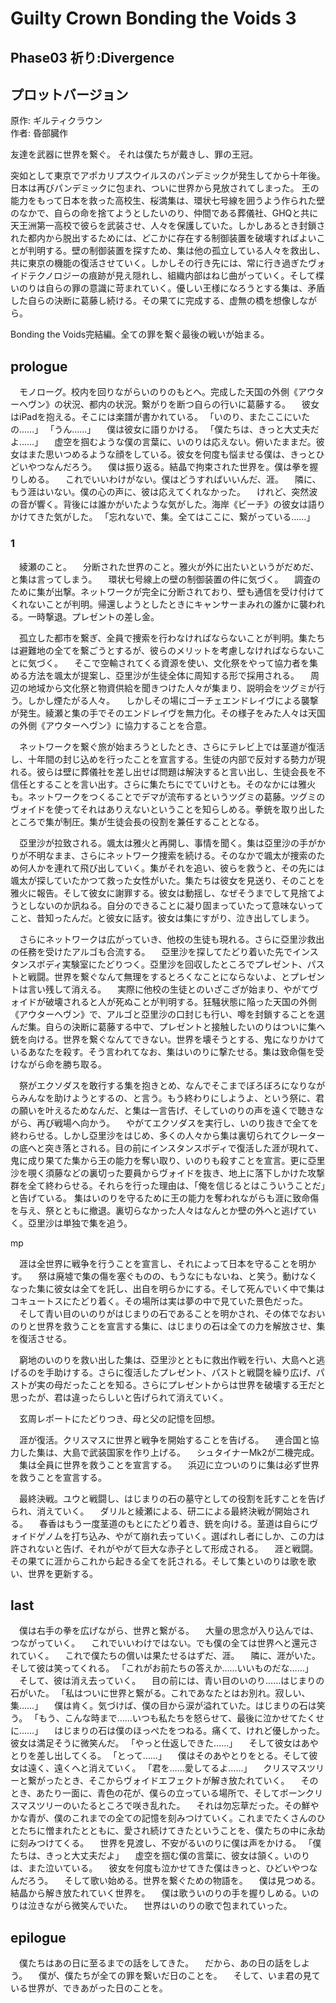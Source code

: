 # Guilty Crown Bonding the Voids 3
## Phase03 祈り:Divergence
## プロットバージョン
原作: ギルティクラウン  
作者: 昏部臓作

友達を武器に世界を繋ぐ。
それは僕たちが戴きし、罪の王冠。

突如として東京でアポカリプスウイルスのパンデミックが発生してから十年後。日本は再びパンデミックに包まれ、ついに世界から見放されてしまった。
王の能力をもって日本を救った高校生、桜満集は、環状七号線を囲うよう作られた壁のなかで、自らの命を捨てようとしたいのり、仲間である葬儀社、GHQと共に天王洲第一高校で彼らを武装させ、人々を保護していた。しかしあるとき封鎖された都内から脱出するためには、どこかに存在する制御装置を破壊すればよいことが判明する。壁の制御装置を探すため、集は他の孤立している人々を救出し、共に東京の機能の復活させていく。しかしその行き先には、常に行き過ぎたヴォイドテクノロジーの痕跡が見え隠れし、組織内部はねじ曲がっていく。そして楪いのりは自らの罪の意識に苛まれていく。優しい王様になろうとする集は、矛盾した自らの決断に葛藤し続ける。その果てに完成する、虚無の橋を想像しながら。

Bonding the Voids完結編。全ての罪を繋ぐ最後の戦いが始まる。

## prologue

　モノローグ。校内を回りながらいのりのもとへ。完成した天国の外側《アウターヘヴン》の状況、都内の状況。繋がりを断つ自らの行いに葛藤する。
　彼女はiPadを抱える。そこには楽譜が書かれている。
「いのり、またここにいたの……」
「うん……」
　僕は彼女に語りかける。
「僕たちは、きっと大丈夫だよ……」
　虚空を掴むような僕の言葉に、いのりは応えない。俯いたままだ。彼女はまた思いつめるような顔をしている。彼女を何度も悩ませる僕は、きっとひどいやつなんだろう。
　僕は振り返る。結晶で拘束された世界を。僕は拳を握りしめる。
　これでいいわけがない。僕はどうすればいいんだ、涯。
　隣に、もう涯はいない。僕の心の声に、彼は応えてくれなかった。
　けれど、突然波の音が響く。背後には誰かがいたような気がした。海岸《ビーチ》の彼女は語りかけてきた気がした。
「忘れないで、集。全てはここに、繋がっている……」

### 1

　綾瀬のこと。
　分断された世界のこと。雅火が外に出たいというがだめだ、と集は言ってしまう。
　環状七号線上の壁の制御装置の件に気づく。
　調査のために集が出撃。ネットワークが完全に分断されており、壁も通信を受け付けてくれないことが判明。帰還しようとしたときにキャンサーまみれの誰かに襲われる。一時撃退。プレゼントの差し金。

　孤立した都市を繋ぎ、全員で捜索を行わなければならないことが判明。集たちは避難地の全てを繋ごうとするが、彼らのメリットを考慮しなければならないことに気づく。
　そこで空輸されてくる資源を使い、文化祭をやって協力者を集める方法を颯太が提案し、亞里沙が生徒全体に周知する形で採用される。
　周辺の地域から文化祭と物資供給を聞きつけた人々が集まり、説明会をツグミが行う。しかし煙たがる人々。
　しかしその場にゴーチェエンドレイヴによる襲撃が発生。綾瀬と集の手でそのエンドレイヴを無力化。その様子をみた人々は天国の外側《アウターヘヴン》に協力することを合意。

　ネットワークを繋ぐ旅が始まろうとしたとき、さらにテレビ上では茎道が復活し、十年間の封じ込めを行ったことを宣言する。生徒の内部で反対する勢力が現れる。彼らは壁に葬儀社を差し出せば問題は解決すると言い出し、生徒会長を不信任とすることを言い出す。さらに集たちにでていけとも。そのなかには雅火も。ネットワークをつくることでデマが流布するというツグミの葛藤。ツグミのヴォイドを使ってそれはありえないということを知らしめる。拳銃を取り出したところで集が制圧。集が生徒会長の役割を兼任することとなる。

　亞里沙が拉致される。颯太は雅火と再開し、事情を聞く。集は亞里沙の手がかりが不明なまま、さらにネットワーク捜索を続ける。そのなかで颯太が捜索のため何人かを連れて飛び出していく。集がそれを追い、彼らを救うと、その先には颯太が探していたかつて救った女性がいた。集たちは彼女を見送り、そのことを雅火に報告。そして彼女に謝罪する。彼女は動揺し、なぜそうまでして見捨てようとしないのか訊ねる。自分のできることに凝り固まっていたって意味ないってこと、昔知ったんだ。と彼女に話す。彼女は集にすがり、泣き出してしまう。

　さらにネットワークは広がっていき、他校の生徒も現れる。さらに亞里沙救出の任務を受けたアルゴも合流する。
　亞里沙を探してたどり着いた先でインスタンスボディ実験室にたどりつく。亞里沙を回収したところでプレゼント、パストと戦闘。世界を繋ぐなんて無理をするとろくなことにならないよ、とプレゼントは言い残して消える。
　実際に他校の生徒とのいざこざが始まり、やがてヴォイドが破壊されると人が死ぬことが判明する。狂騒状態に陥った天国の外側《アウターヘヴン》で、アルゴと亞里沙の口封じも行い、噂を封鎖することを選んだ集。自らの決断に葛藤する中で、プレゼントと接触したいのりはついに集へ銃を向ける。世界を繋ぐなんてできない。世界を壊そうとする、鬼になりかけているあなたを殺す。そう言われてなお、集はいのりに撃たせる。集は致命傷を受けながら命を勝ち取る。

　祭がエクソダスを敢行する集を抱きとめ、なんでそこまでぼろぼろになりながらみんなを助けようとするの、と言う。もう終わりにしようよ、という祭に、君の願いを叶えるためなんだ、と集は一言告げ、そしていのりの声を遠くで聴きながら、再び戦場へ向かう。
　やがてエクソダスを実行し、いのり抜きで全てを終わらせる。しかし亞里沙をはじめ、多くの人々から集は裏切られてクレーターの底へと突き落とされる。目の前にインスタンスボディで復活した涯が現れて、鬼に成り果てた集から王の能力を奪い取り、いのりも殺すことを宣言。更に亞里沙を覗く須藤などの裏切った要員からヴォイドを抜き、地上に落下しかけた攻撃群を全て終わらせる。それらを行った理由は、「俺を信じるとはこういうことだ」と告げている。
集はいのりを守るために王の能力を奪われながらも涯に致命傷を与え、祭とともに撤退。裏切らなかった人々はなんとか壁の外へと逃げていく。亞里沙は単独で集を追う。

mp

　涯は全世界に戦争を行うことを宣言し、それによって日本を守ることを明かす。
　祭は廃墟で集の傷を塞ぐものの、もうなにもないね、と笑う。動けなくなった集に彼女は全てを託し、出自を明らかにする。そして死んでいく中で集はコキュートスにたどり着く。その場所は実は夢の中で見ていた景色だった。
　そして青い目のいのりがはじまりの石であることを明かされ、その体でなおいのりと世界を救うことを宣言する集に、はじまりの石は全ての力を解放させ、集を復活させる。

　窮地のいのりを救い出した集は、亞里沙とともに救出作戦を行い、大島へと逃げるのを手助けする。さらに復活したプレゼント、パストと戦闘を繰り広げ、パストが実の母だったことを知る。さらにプレゼントからは世界を破壊する王だと思ったが、君は違ったらしいと告げられて消えていく。

　玄周レポートにたどりつき、母と父の記憶を回想。

　涯が復活。クリスマスに世界と戦争を開始することを告げる。
　連合国と協力した集は、大島で武装国家を作り上げる。
　シュタイナーMk2が二機完成。
　集は全員に世界を救うことを宣言する。
　浜辺に立ついのりに集は必ず世界を救うことを宣言する。

　最終決戦。ユウと戦闘し、はじまりの石の墓守としての役割を託すことを告げられ、消えていく。
　ダリルと綾瀬による、研二による最終決戦が開始される。
　春香はもう一度茎道のもとにたどり着き、銃を向ける。茎道は自らにヴォイドゲノムを打ち込み、やがて崩れ去っていく。選ばれし者にしか、この力は許されないと告げ、それがやがて巨大な赤子として形成される。
　涯と戦闘。その果てに涯からこれから起きる全てを託される。そして集といのりは歌を歌い、世界を更新する。

## last
　僕は右手の拳を広げながら、世界と繋がる。
　大量の思念が入り込んでは、つながっていく。
　これでいいわけではない。でも僕の全ては世界へと還元されていく。
　これで僕たちの償いは果たせるはずだ、涯。
　隣に、涯がいた。そして彼は笑ってくれる。
「これがお前たちの答えか……いいものだな……」
　そして、彼は消え去っていく。
　目の前には、青い目のいのり……はじまりの石がいた。
「私はついに世界と繋がる。これであなたとはお別れ。寂しい、集……」
　僕は肯く。気づけば、僕の目から涙が溢れていた。はじまりの石は笑う。
「もう、こんな時まで……いつも私たちを怒らせて、最後に泣かせてたくせに……」
　はじまりの石は僕のほっぺたをつねる。痛くて、けれど優しかった。彼女は満足そうに微笑んだ。
「やっと仕返しできた……」
　そして彼女はあやとりを差し出してくる。
「とって……」
　僕はそのあやとりをとる。そして彼女は遠く、遠くへと消えていく。
「君を……愛してるよ……」
　クリスマスツリーと繋がったとき、そこからヴォイドエフェクトが解き放たれていく。
　そのとき、あたり一面に、青色の花が、僕らの立っている場所で、そしてボーンクリスマスツリーのいたるところで咲き乱れた。
　それは勿忘草だった。その鮮やかな青が、僕のこれまでの全ての記憶を刻みつけていく。これまでたくさんのひとたちに憎まれたとともに、愛され続けてきたということを、僕たちの中に永劫に刻みつけてくる。
　世界を見渡し、不安がるいのりに僕は声をかける。
「僕たちは、きっと大丈夫だよ」
　虚空を掴む僕の言葉に、彼女は頷く。いのりは、また泣いている。
　彼女を何度も泣かせてきた僕はきっと、ひどいやつなんだろう。
　そして歌い始める。世界を繋ぐための物語を。
　僕は見つめる。結晶から解き放たれていく世界を。
　僕は歌ういのりの手を握りしめる。いのりは泣きながら微笑んでいた。
　世界はいのりの歌で包まれていった。


## epilogue
　僕たちはあの日に至るまでの話をしてきた。
　だから、あの日の話をしよう。
　僕が、僕たちが全ての罪を繋いだ日のことを。
　そして、いま君の見ている世界が、できあがった日のことを。
